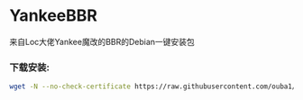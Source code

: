 # YankeeBBR
来自Loc大佬Yankee魔改的BBR的Debian一键安装包


### 下载安装:
``` bash
wget -N --no-check-certificate https://raw.githubusercontent.com/ouba1/BBR/master/bbr.sh && bash bbr.sh install

